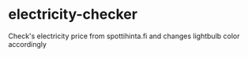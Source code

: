 # electricity-checker
Check's electricity price from spottihinta.fi and changes lightbulb color accordingly
